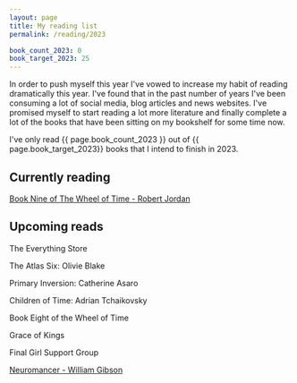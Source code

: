 ```yaml
---
layout: page
title: My reading list
permalink: /reading/2023

book_count_2023: 0
book_target_2023: 25
---
```


In order to push myself this year I've vowed to increase my habit of reading dramatically this year.  I've found that in the past number of years I've been consuming a lot of social media, blog articles and news websites.  I've promised myself to start reading a lot more literature and finally complete a lot of the books that have been sitting on my bookshelf for some time now.


I've only read {{ page.book_count_2023 }} out of {{ page.book_target_2023}} books that I intend to finish in 2023.

## Currently reading

[Book Nine of The Wheel of Time  - Robert Jordan]()

## Upcoming reads

The Everything Store

The Atlas Six: Olivie Blake

Primary Inversion: Catherine Asaro

Children of Time: Adrian Tchaikovsky

Book Eight of the Wheel of Time

Grace of Kings

Final Girl Support Group

[Neuromancer - William Gibson]()